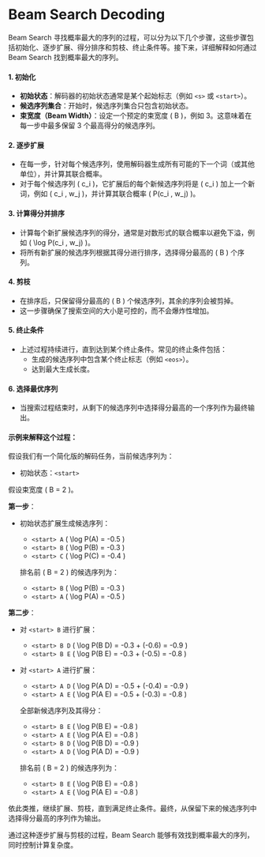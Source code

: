 # Beam Search Decoding

Beam Search 寻找概率最大的序列的过程，可以分为以下几个步骤，这些步骤包括初始化、逐步扩展、得分排序和剪枝、终止条件等。接下来，详细解释如何通过 Beam Search 找到概率最大的序列。

#### 1. 初始化

* **初始状态**：解码器的初始状态通常是某个起始标志（例如 `<s>` 或 `<start>`）。
* **候选序列集合**：开始时，候选序列集合只包含初始状态。
* **束宽度（Beam Width）**：设定一个预定的束宽度 ( B )，例如 3。这意味着在每一步中最多保留 3 个最高得分的候选序列。

#### 2. 逐步扩展

* 在每一步，针对每个候选序列，使用解码器生成所有可能的下一个词（或其他单位），并计算其联合概率。
* 对于每个候选序列 ( c\_i )，它扩展后的每个新候选序列将是 ( c\_i ) 加上一个新词，例如 ( c\_i , w\_j )，并计算其联合概率 ( P(c\_i , w\_j) )。

#### 3. 计算得分并排序

* 计算每个新扩展候选序列的得分，通常是对数形式的联合概率以避免下溢，例如 ( \log P(c\_i , w\_j) )。
* 将所有新扩展的候选序列根据其得分进行排序，选择得分最高的 ( B ) 个序列。

#### 4. 剪枝

* 在排序后，只保留得分最高的 ( B ) 个候选序列，其余的序列会被剪掉。
* 这一步骤确保了搜索空间的大小是可控的，而不会爆炸性增加。

#### 5. 终止条件

* 上述过程持续进行，直到达到某个终止条件。常见的终止条件包括：
  * 生成的候选序列中包含某个终止标志（例如 `<eos>`）。
  * 达到最大生成长度。

#### 6. 选择最优序列

* 当搜索过程结束时，从剩下的候选序列中选择得分最高的一个序列作为最终输出。

#### 示例来解释这个过程：

假设我们有一个简化版的解码任务，当前候选序列为：

* 初始状态：`<start>`

假设束宽度 ( B = 2 )。

**第一步**：

*   初始状态扩展生成候选序列：

    * `<start> A` ( \log P(A) = -0.5 )
    * `<start> B` ( \log P(B) = -0.3 )
    * `<start> C` ( \log P(C) = -0.4 )

    排名前 ( B = 2 ) 的候选序列为：

    * `<start> B` ( \log P(B) = -0.3 )
    * `<start> A` ( \log P(A) = -0.5 )

**第二步**：

* 对 `<start> B` 进行扩展：
  * `<start> B D` ( \log P(B D) = -0.3 + (-0.6) = -0.9 )
  * `<start> B E` ( \log P(B E) = -0.3 + (-0.5) = -0.8 )
*   对 `<start> A` 进行扩展：

    * `<start> A D` ( \log P(A D) = -0.5 + (-0.4) = -0.9 )
    * `<start> A E` ( \log P(A E) = -0.5 + (-0.3) = -0.8 )

    全部新候选序列及其得分：

    * `<start> B E` ( \log P(B E) = -0.8 )
    * `<start> A E` ( \log P(A E) = -0.8 )
    * `<start> B D` ( \log P(B D) = -0.9 )
    * `<start> A D` ( \log P(A D) = -0.9 )

    排名前 ( B = 2 ) 的候选序列为：

    * `<start> B E` ( \log P(B E) = -0.8 )
    * `<start> A E` ( \log P(A E) = -0.8 )

依此类推，继续扩展、剪枝，直到满足终止条件。最终，从保留下来的候选序列中选择得分最高的序列作为输出。

通过这种逐步扩展与剪枝的过程，Beam Search 能够有效找到概率最大的序列，同时控制计算复杂度。
